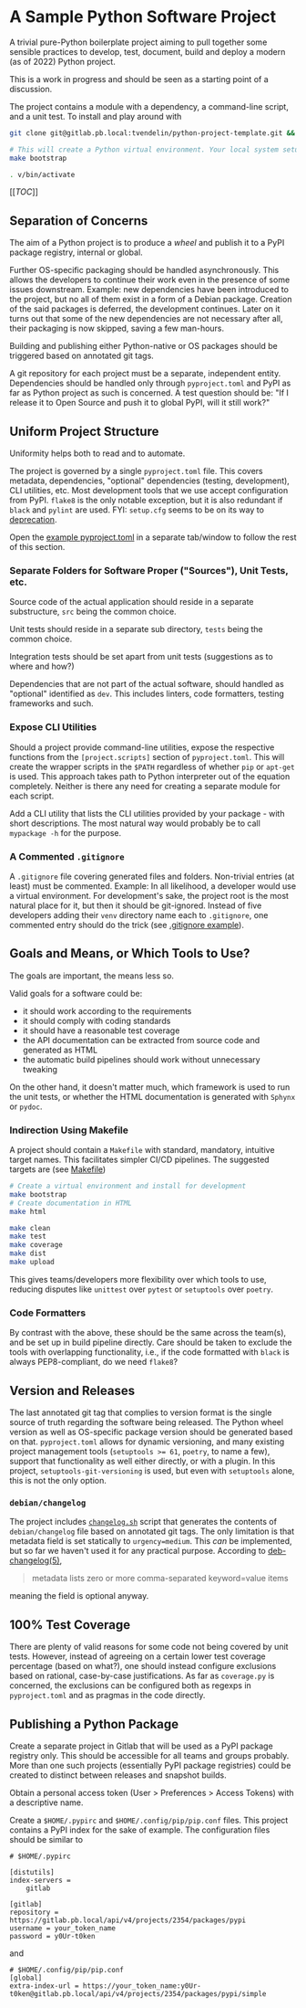 # A Sample Python Software Project

A trivial pure-Python boilerplate project aiming to pull together some sensible practices to
develop, test, document, build and deploy a modern (as of 2022) Python project.

This is a work in progress and should be seen as a starting point of a discussion.


The project contains a module with a dependency, a command-line script, and a unit test. To install
and play around with

```bash
git clone git@gitlab.pb.local:tvendelin/python-project-template.git && cd python-project-template

# This will create a Python virtual environment. Your local system setups should not be affected.
make bootstrap

. v/bin/activate
```

[[_TOC_]]

## Separation of Concerns

The aim of a Python project is to produce a _wheel_ and publish it to a PyPI
package registry, internal or global.

Further OS-specific packaging should be handled asynchronously. This allows the developers to
continue their work even in the presence of some issues downstream. Example: new dependencies have
been introduced to the project, but no all of them exist in a form of a Debian package. Creation of
the said packages is deferred, the development continues. Later on it turns out that some of the new
dependencies are not necessary after all, their packaging is now skipped, saving a few man-hours. 

Building and publishing either Python-native or OS packages should be triggered based on annotated
git tags. 

A git repository for each project must be a separate, independent entity. Dependencies should be
handled only through `pyproject.toml` and PyPI as far as Python project as such is concerned. A test
question should be: "If I release it to Open Source and push it to global PyPI, will it still work?"

## Uniform Project Structure

Uniformity helps both to read and to automate.

The project is governed by a single `pyproject.toml` file. This covers metadata, dependencies,
"optional" dependencies (testing, development), CLI utilities, etc. Most development tools that we
use accept configuration from PyPI.  `flake8` is the only notable exception, but it is also
redundant if `black` and `pylint` are used. FYI: `setup.cfg` seems to be on its way to
[deprecation](https://github.com/pypa/setuptools/issues/3214). 

Open the [example pyproject.toml](pyproject.toml)
in a separate tab/window to follow the rest of this section.

### Separate Folders for Software Proper ("Sources"), Unit Tests, etc. 
Source code of the actual application should reside in a separate substructure, `src` being the
common choice.

Unit tests should reside in a separate sub directory, `tests` being the common choice.

Integration tests should be set apart from unit tests (suggestions as to where and how?)

Dependencies that are not part of the actual software, should handled as "optional" identified as
`dev`. This includes linters, code formatters, testing frameworks and such. 

### Expose CLI Utilities 

Should a project provide command-line utilities, expose the respective functions from
the `[project.scripts]` section of `pyproject.toml`. This will create the wrapper scripts in the
`$PATH` regardless of whether `pip` or `apt-get` is used. This approach takes path to Python
interpreter out of the equation completely. Neither is there any need for creating a separate module
for each script.

Add a CLI utility that lists the CLI utilities provided by your package - with short descriptions. 
The most natural way would probably be to call `mypackage -h` for the purpose. 

### A Commented `.gitignore`

A `.gitignore` file covering generated files and folders.  Non-trivial entries (at least) must be
commented.  Example: In all likelihood, a developer would use a virtual environment.  For
development's sake, the project root is the most natural place for it, but then it should be
git-ignored. Instead of five developers adding their `venv` directory name each to `.gitignore`, one
commented entry should do the trick (see [.gitignore example](.gitignore)).

## Goals and Means, or Which Tools to Use?

The goals are important, the means less so.

Valid goals for a software could be:
- it should work according to the requirements
- it should comply with coding standards 
- it should have a reasonable test coverage
- the API documentation can be extracted from source code and generated as HTML
- the automatic build pipelines should work without unnecessary tweaking

On the other hand, it doesn't matter much, which framework is used to run the unit tests, or whether
the HTML documentation is generated with `Sphynx` or `pydoc`. 

### Indirection Using Makefile

A project should contain a `Makefile` with standard, mandatory, intuitive target names. This
facilitates simpler CI/CD pipelines. The suggested targets are (see [Makefile](Makefile))

```bash
# Create a virtual environment and install for development
make bootstrap
# Create documentation in HTML
make html

make clean
make test
make coverage
make dist
make upload
```

This gives teams/developers more flexibility over which tools to use, reducing disputes like
`unittest` over `pytest` or `setuptools` over `poetry`.

### Code Formatters

By contrast with the above, these should be the same across the team(s), and be set up in build
pipeline directly. Care should be taken to exclude the tools with overlapping functionality, i.e.,
if the code formatted with `black` is always PEP8-compliant, do we need `flake8`?

## Version and Releases

The last annotated git tag that complies to version format is the single source of truth regarding
the software being released. The Python wheel version as well as OS-specific package version should
be generated based on that. `pyproject.toml` allows for dynamic versioning, and many existing
project management tools (`setuptools >= 61`, `poetry`, to name a few), support that functionality
as well either directly, or with a plugin. In this project, `setuptools-git-versioning` is used, but
even with `setuptools` alone, this is not the only option.

### `debian/changelog`

The project includes [`changelog.sh`](build_scripts/changelog.sh) script that generates the contents
of `debian/changelog` file based on annotated git tags. The only limitation is that metadata field
is set statically to `urgency=medium`. This _can_ be implemented, but so far we haven't used it for
any practical purpose.  According to
[deb-changelog(5)](https://manpages.debian.org/testing/dpkg-dev/deb-changelog.5.en.html),

>metadata lists zero or more comma-separated keyword=value items

meaning the field is optional anyway.

## 100% Test Coverage

There are plenty of valid reasons for some code not being covered by unit tests. However, instead of
agreeing on a certain lower test coverage percentage (based on what?), one should instead configure
exclusions based on rational, case-by-case justifications. As far as `coverage.py` is concerned, the
exclusions can be configured both as regexps in `pyproject.toml` and as pragmas in the code
directly.

## Publishing a Python Package

Create a separate project in Gitlab that will be used as a PyPI package registry only. This should
be accessible for all teams and groups probably. More than one such projects (essentially PyPI
package registries) could be created to distinct between releases and snapshot builds.

Obtain a personal access token (User > Preferences > Access Tokens) with a descriptive name.

Create a `$HOME/.pypirc` and `$HOME/.config/pip/pip.conf` files. This project contains a PyPI index
for the sake of example. The configuration files should be similar to

```
# $HOME/.pypirc

[distutils]
index-servers =
    gitlab

[gitlab]
repository = https://gitlab.pb.local/api/v4/projects/2354/packages/pypi
username = your_token_name
password = y0Ur-t0ken
```

and 

```
# $HOME/.config/pip/pip.conf
[global]
extra-index-url = https://your_token_name:y0Ur-t0ken@gitlab.pb.local/api/v4/projects/2354/packages/pypi/simple
```
